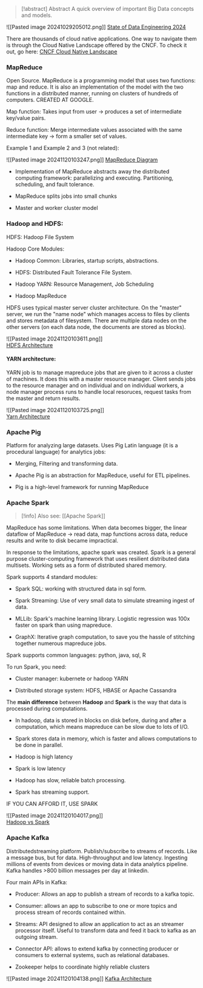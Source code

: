 > [!abstract] Abstract
> A quick overview of important Big Data concepts and models.


![[Pasted image 20241029205012.png]]
[State of Data Engineering 2024](https://lakefs.io/blog/the-state-of-data-engineering-2024/)

There are thousands of cloud native applications. One way to navigate them is through the Cloud Native Landscape offered by the CNCF. To check it out, go here: [CNCF Cloud Native Landscape](https://landscape.cncf.io/)
### MapReduce

Open Source. MapReduce is a programming model that uses two functions: map and reduce. It is also an implementation of the model with the two functions in a distributed manner, running on clusters of hundreds of computers. CREATED AT GOOGLE.

Map function: Takes input from user -> produces a set of intermediate key/value pairs.

Reduce function: Merge intermediate values associated with the same intermediate key -> form a smaller set of values.

Example 1 and Example 2 and 3 (not related):

![[Pasted image 20241120103247.png]]
[MapReduce Diagram](https://algodaily.com/lessons/what-is-mapreduce-and-how-does-it-work)

- Implementation of MapReduce abstracts away the distributed computing framework: parallelizing and executing. Partitioning, scheduling, and fault tolerance.

- MapReduce splits jobs into small chunks

- Master and worker cluster model

### Hadoop and HDFS:

HDFS: Hadoop File System

Hadoop Core Modules:

- Hadoop Common: Libraries, startup scripts, abstractions.

- HDFS: Distributed Fault Tolerance File System.

- Hadoop YARN: Resource Management, Job Scheduling

- Hadoop MapReduce

HDFS uses typical master server cluster architecture. On the "master" server, we run the "name node" which manages access to files by clients and stores metadata of filesystem. There are multiple data nodes on the other servers (on each data node, the documents are stored as blocks).
  
![[Pasted image 20241120103611.png]]  
  [HDFS Architecture](https://www.pluralsight.com/cloud-guru)

#### YARN architecture:

YARN job is to manage mapreduce jobs that are given to it across a cluster of machines. It does this with a master resource manager. Client sends jobs to the resource manager and on individual and on individual workers, a node manager process runs to handle local resoruces, request tasks from the master and return results.

![[Pasted image 20241120103725.png]]  
  [Yarn Architecture](https://www.pluralsight.com/cloud-guru)

  
### Apache Pig

Platform for analyzing large datasets. Uses Pig Latin language (it is a procedural language) for analytics jobs:

- Merging, Filtering and transforming data.

- Apache Pig is an abstraction for MapReduce, useful for ETL pipelines.

- Pig is a high-level framework for running MapReduce   

### Apache Spark

> [!info] Also see:
> [[Apache Spark]]

MapReduce has some limitations. When data becomes bigger, the linear dataflow of MapReduce -> read data, map functions across data, reduce results and write to disk became impractical.

In response to the limitations, apache spark was created. Spark is a general purpose cluster-computing framework that uses resilient distributed data multisets. Working sets as a form of distributed shared memory.

Spark supports 4 standard modules:

- Spark SQL: working with structured data in sql form.

- Spark Streaming: Use of very small data to simulate streaming ingest of data.

- MLLib: Spark's machine learning library. Logistic regression was 100x faster on spark than using mapreduce.

- GraphX: Iterative graph computation, to save you the hassle of stitching together numerous mapreduce jobs.

Spark supports common languages: python, java, sql, R

To run Spark, you need:

- Cluster manager: kubernete or hadoop YARN

- Distributed storage system: HDFS, HBASE or Apache Cassandra

The **main difference** between **Hadoop** and **Spark** is the way that data is processed during computations.

- In hadoop, data is stored in blocks on disk before, during and after a computation, which means mapreduce can be slow due to lots of I/O.

- Spark stores data in memory, which is faster and allows computations to be done in parallel.

- Hadoop is high latency

- Spark is low latency

- Hadoop has slow, reliable batch processing.

- Spark has streaming support.

IF YOU CAN AFFORD IT, USE SPARK

![[Pasted image 20241120104017.png]]  
  [Hadoop vs Spark](https://www.pluralsight.com/cloud-guru)

### Apache Kafka

Distributedstreaming platform. Publish/subscribe to streams of records. Like a message bus, but for data. High-throughput and low latency. Ingesting millions of events from devices or moving data in data analytics pipeline. Kafka handles >800 billion messages per day at linkedin.

Four main APIs in Kafka:

- Producer: Allows an app to publish a stream of records to a kafka topic.

- Consumer: allows an app to subscribe to one or more topics and process stream of records contained within.

- Streams: API designed to allow an application to act as an streamer processor itself. Useful to transform data and feed it back to kafka as an outgoing stream.

- Connector API: allows to extend kafka by connecting producer or consumers to external systems, such as relational databases.

- Zookeeper helps to coordinate highly reliable clusters

![[Pasted image 20241120104138.png]]
[Kafka Architecture](https://kafka.apache.org/38/documentation/streams/architecture)